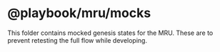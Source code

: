 # @playbook/mru/mocks

This folder contains mocked genesis states for the MRU. These are to prevent retesting the full flow while developing.
